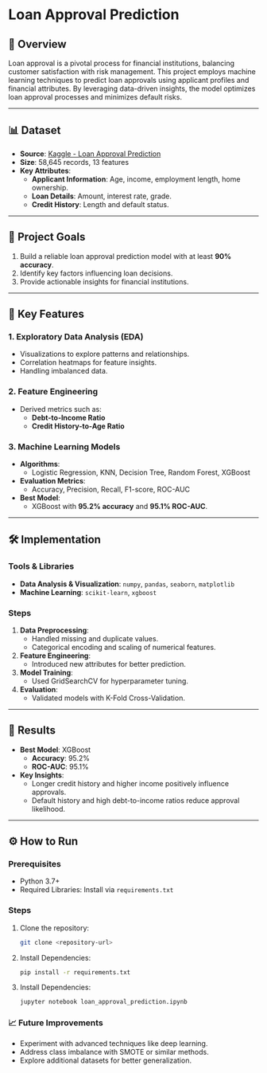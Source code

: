 # Loan Approval Prediction

## 📌 Overview
Loan approval is a pivotal process for financial institutions, balancing customer satisfaction with risk management. This project employs machine learning techniques to predict loan approvals using applicant profiles and financial attributes. By leveraging data-driven insights, the model optimizes loan approval processes and minimizes default risks.

---

## 📊 Dataset
- **Source**: [Kaggle - Loan Approval Prediction](https://kaggle.com/competitions/playground-series-s4e10)
- **Size**: 58,645 records, 13 features
- **Key Attributes**:
  - **Applicant Information**: Age, income, employment length, home ownership.
  - **Loan Details**: Amount, interest rate, grade.
  - **Credit History**: Length and default status.

---

## 🎯 Project Goals
1. Build a reliable loan approval prediction model with at least **90% accuracy**.
2. Identify key factors influencing loan decisions.
3. Provide actionable insights for financial institutions.

---

## 🔑 Key Features
### 1. Exploratory Data Analysis (EDA)
- Visualizations to explore patterns and relationships.
- Correlation heatmaps for feature insights.
- Handling imbalanced data.

### 2. Feature Engineering
- Derived metrics such as:
  - **Debt-to-Income Ratio**
  - **Credit History-to-Age Ratio**

### 3. Machine Learning Models
- **Algorithms**:
  - Logistic Regression, KNN, Decision Tree, Random Forest, XGBoost
- **Evaluation Metrics**:
  - Accuracy, Precision, Recall, F1-score, ROC-AUC
- **Best Model**:
  - XGBoost with **95.2% accuracy** and **95.1% ROC-AUC**.

---

## 🛠️ Implementation
### Tools & Libraries
- **Data Analysis & Visualization**: `numpy`, `pandas`, `seaborn`, `matplotlib`
- **Machine Learning**: `scikit-learn`, `xgboost`

### Steps
1. **Data Preprocessing**:
   - Handled missing and duplicate values.
   - Categorical encoding and scaling of numerical features.
2. **Feature Engineering**:
   - Introduced new attributes for better prediction.
3. **Model Training**:
   - Used GridSearchCV for hyperparameter tuning.
4. **Evaluation**:
   - Validated models with K-Fold Cross-Validation.

---

## 🚀 Results
- **Best Model**: XGBoost
  - **Accuracy**: 95.2%
  - **ROC-AUC**: 95.1%
- **Key Insights**:
  - Longer credit history and higher income positively influence approvals.
  - Default history and high debt-to-income ratios reduce approval likelihood.

---

## ⚙️ How to Run
### Prerequisites
- Python 3.7+
- Required Libraries: Install via `requirements.txt`

### Steps
1. Clone the repository:
   ```bash
   git clone <repository-url>

2. Install Dependencies:
   ```bash
   pip install -r requirements.txt

2. Install Dependencies:
   ```bash
   jupyter notebook loan_approval_prediction.ipynb

### 📈 Future Improvements
- Experiment with advanced techniques like deep learning.
- Address class imbalance with SMOTE or similar methods.
- Explore additional datasets for better generalization.
